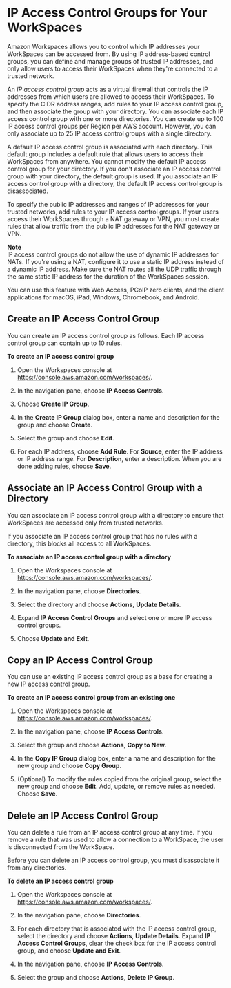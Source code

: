 # IP Access Control Groups for Your WorkSpaces<a name="amazon-workspaces-ip-access-control-groups"></a>

Amazon Workspaces allows you to control which IP addresses your WorkSpaces can be accessed from\. By using IP address\-based control groups, you can define and manage groups of trusted IP addresses, and only allow users to access their WorkSpaces when they're connected to a trusted network\.

An *IP access control group* acts as a virtual firewall that controls the IP addresses from which users are allowed to access their WorkSpaces\. To specify the CIDR address ranges, add rules to your IP access control group, and then associate the group with your directory\. You can associate each IP access control group with one or more directories\. You can create up to 100 IP access control groups per Region per AWS account\. However, you can only associate up to 25 IP access control groups with a single directory\.

A default IP access control group is associated with each directory\. This default group includes a default rule that allows users to access their WorkSpaces from anywhere\. You cannot modify the default IP access control group for your directory\. If you don't associate an IP access control group with your directory, the default group is used\. If you associate an IP access control group with a directory, the default IP access control group is disassociated\.

To specify the public IP addresses and ranges of IP addresses for your trusted networks, add rules to your IP access control groups\. If your users access their WorkSpaces through a NAT gateway or VPN, you must create rules that allow traffic from the public IP addresses for the NAT gateway or VPN\.

**Note**  
IP access control groups do not allow the use of dynamic IP addresses for NATs\. If you're using a NAT, configure it to use a static IP address instead of a dynamic IP address\. Make sure the NAT routes all the UDP traffic through the same static IP address for the duration of the WorkSpaces session\.

You can use this feature with Web Access, PCoIP zero clients, and the client applications for macOS, iPad, Windows, Chromebook, and Android\.

## Create an IP Access Control Group<a name="create-ip-access-control-group"></a>

You can create an IP access control group as follows\. Each IP access control group can contain up to 10 rules\.

**To create an IP access control group**

1. Open the Workspaces console at [https://console\.aws\.amazon\.com/workspaces/](https://console.aws.amazon.com/workspaces/)\.

1. In the navigation pane, choose **IP Access Controls**\.

1. Choose **Create IP Group**\.

1. In the **Create IP Group** dialog box, enter a name and description for the group and choose **Create**\.

1. Select the group and choose **Edit**\.

1. For each IP address, choose **Add Rule**\. For **Source**, enter the IP address or IP address range\. For **Description**, enter a description\. When you are done adding rules, choose **Save**\.

## Associate an IP Access Control Group with a Directory<a name="associate-ip-access-control-group"></a>

You can associate an IP access control group with a directory to ensure that WorkSpaces are accessed only from trusted networks\.

If you associate an IP access control group that has no rules with a directory, this blocks all access to all WorkSpaces\.

**To associate an IP access control group with a directory**

1. Open the Workspaces console at [https://console\.aws\.amazon\.com/workspaces/](https://console.aws.amazon.com/workspaces/)\.

1. In the navigation pane, choose **Directories**\.

1. Select the directory and choose **Actions**, **Update Details**\.

1. Expand **IP Access Control Groups** and select one or more IP access control groups\.

1. Choose **Update and Exit**\.

## Copy an IP Access Control Group<a name="copy-ip-access-control-group"></a>

You can use an existing IP access control group as a base for creating a new IP access control group\.

**To create an IP access control group from an existing one**

1. Open the Workspaces console at [https://console\.aws\.amazon\.com/workspaces/](https://console.aws.amazon.com/workspaces/)\.

1. In the navigation pane, choose **IP Access Controls**\.

1. Select the group and choose **Actions**, **Copy to New**\.

1. In the **Copy IP Group** dialog box, enter a name and description for the new group and choose **Copy Group**\.

1. \(Optional\) To modify the rules copied from the original group, select the new group and choose **Edit**\. Add, update, or remove rules as needed\. Choose **Save**\.

## Delete an IP Access Control Group<a name="delete-ip-access-control-group"></a>

You can delete a rule from an IP access control group at any time\. If you remove a rule that was used to allow a connection to a WorkSpace, the user is disconnected from the WorkSpace\.

Before you can delete an IP access control group, you must disassociate it from any directories\.

**To delete an IP access control group**

1. Open the Workspaces console at [https://console\.aws\.amazon\.com/workspaces/](https://console.aws.amazon.com/workspaces/)\.

1. In the navigation pane, choose **Directories**\.

1. For each directory that is associated with the IP access control group, select the directory and choose **Actions**, **Update Details**\. Expand **IP Access Control Groups**, clear the check box for the IP access control group, and choose **Update and Exit**\.

1. In the navigation pane, choose **IP Access Controls**\.

1. Select the group and choose **Actions**, **Delete IP Group**\.